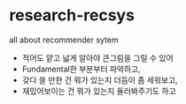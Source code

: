 # research-recsys
all about recommender sytem

* 적어도 얕고 넓게 알아야 큰그림을 그릴 수 있어
* Fundamental한 부분부터 파악하고,
* 갖다 쓸 만한 건 뭐가 있는지 더듬이 좀 세워보고,
* 재밌어보이는 건 뭐가 있는지 둘러봐주기도 하고
